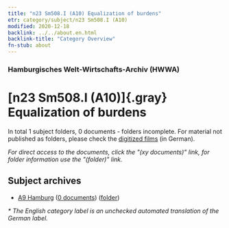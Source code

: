 ```yaml
---
title: "n23 Sm508.I (A10) Equalization of burdens"
etr: category/subject/n23 Sm508.I (A10)
modified: 2020-12-18
backlink: ../../about.en.html
backlink-title: "Category Overview"
fn-stub: about
---
```


### Hamburgisches Welt-Wirtschafts-Archiv (HWWA)
# [n23 Sm508.I (A10)]{.gray}&#8201; Equalization of burdens&#160; 





In total 1 subject folders, 0 documents - folders incomplete.
For material not published as folders, please check the [digitized films](/film/h1_sh) (in German).

_For direct access to the documents, click the "(xy documents)" link, for folder information use the "(folder)" link._

## Subject archives


- [A9 Hamburg](../../../geo/about.en.html#A9) (<a href="https://dfg-viewer.de/show/?tx_dlf[id]=https://pm20.zbw.eu/mets/sh/1409xx/140905/1971xx/197125/public.mets.en.xml" target="_blank">0 documents</a>) ([folder](http://purl.org/pressemappe20/folder/sh/140905,197125))


_* The English category label is an unchecked automated translation of the German label._

